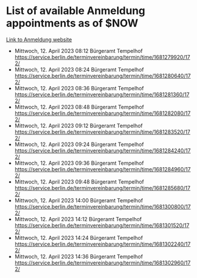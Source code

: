 # List of available Anmeldung appointments as of $NOW
[Link to Anmeldung website](https://service.berlin.de/terminvereinbarung/termin/tag.php?termin=1&anliegen[]=120686&dienstleisterlist=122210,122217,327316,122219,327312,122227,327314,122231,327346,122243,327348,122254,122252,329742,122260,329745,122262,329748,122271,327278,122273,327274,122277,327276,330436,122280,327294,122282,327290,122284,327292,122291,327270,122285,327266,122286,327264,122296,327268,150230,329760,122297,327286,122294,327284,122312,329763,122314,329775,122304,327330,122311,327334,122309,327332,317869,122281,327352,122279,329772,122283,122276,327324,122274,327326,122267,329766,122246,327318,122251,327320,122257,327322,122208,327298,122226,327300&herkunft=http%3A%2F%2Fservice.berlin.de%2Fdienstleistung%2F120686%2F)
- Mittwoch, 12. April 2023 08:12 Bürgeramt Tempelhof https://service.berlin.de/terminvereinbarung/termin/time/1681279920/172/
- Mittwoch, 12. April 2023 08:24 Bürgeramt Tempelhof https://service.berlin.de/terminvereinbarung/termin/time/1681280640/172/
- Mittwoch, 12. April 2023 08:36 Bürgeramt Tempelhof https://service.berlin.de/terminvereinbarung/termin/time/1681281360/172/
- Mittwoch, 12. April 2023 08:48 Bürgeramt Tempelhof https://service.berlin.de/terminvereinbarung/termin/time/1681282080/172/
- Mittwoch, 12. April 2023 09:12 Bürgeramt Tempelhof https://service.berlin.de/terminvereinbarung/termin/time/1681283520/172/
- Mittwoch, 12. April 2023 09:24 Bürgeramt Tempelhof https://service.berlin.de/terminvereinbarung/termin/time/1681284240/172/
- Mittwoch, 12. April 2023 09:36 Bürgeramt Tempelhof https://service.berlin.de/terminvereinbarung/termin/time/1681284960/172/
- Mittwoch, 12. April 2023 09:48 Bürgeramt Tempelhof https://service.berlin.de/terminvereinbarung/termin/time/1681285680/172/
- Mittwoch, 12. April 2023 14:00 Bürgeramt Tempelhof https://service.berlin.de/terminvereinbarung/termin/time/1681300800/172/
- Mittwoch, 12. April 2023 14:12 Bürgeramt Tempelhof https://service.berlin.de/terminvereinbarung/termin/time/1681301520/172/
- Mittwoch, 12. April 2023 14:24 Bürgeramt Tempelhof https://service.berlin.de/terminvereinbarung/termin/time/1681302240/172/
- Mittwoch, 12. April 2023 14:36 Bürgeramt Tempelhof https://service.berlin.de/terminvereinbarung/termin/time/1681302960/172/
